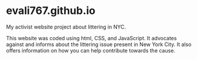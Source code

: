 # evali767.github.io
My activist website project about littering in NYC.

This website was coded using html, CSS, and JavaScript. It advocates against and informs about the littering issue present in New York City. 
It also offers information on how you can help contribute towards the cause.
